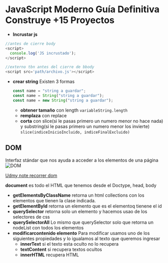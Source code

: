 # JavaScript Moderno Guía Definitiva Construye +15 Proyectos

- **Incrustar js**

```js
//antes de cierre body
<script>
  console.log('JS incrustado');
</script>

//externo tbn antes del cierre de bbody
<script src='path/archivo.js'></script>
```

- **crear string** Existen 3 formas
  ```js
  const name = "string a guardar";
  const name = String("string a guardar");
  const name = new String("string a guardar");
  ```
  - **obtener tamaño** con length `variableString.length`
  - **remplaza** con replace
  - **corta** con slice(si le pasas primero un numero menor no hace nada) y substring(si le pasas primero un numero menor los invierte) `slice(indiceInicioIncluido, indiceFinalExcluido)`

## DOM

Interfaz stándar que nos ayuda a acceder a los elementos de una página
![DOM]("../images/Screenshot_20200913_172617.png")

[Udmy note recorrer dom](https://www.udemy.com/course/javascript-moderno-guia-definitiva-construye-10-proyectos/learn/lecture/21851110?start=69#notes)

**document** es todo el HTML que tenemos desde el Doctype, head, body

- **getElementsByClassName** retorna un html collections con los elementos que tienen la clase indicada.
- **getElementById** retorna un elemento que es el elementoq tienene el id
- **querySelector** retorna solo un elemento y hacemos usao de los selectores de css
- **querySelectorAll** Lo mismo que querySelector solo que retorna un nodeList con todos los elementos
- **modificarcontenido elemento** Para modificar usamos uno de los siguientes propiedades y lo igualamos al texto que queremos ingresar
  - **innerText** si el texto esta oculto no lo recupera
  - **textContent** si recupera textos ocultos
  - **innerHTML** recupera HTML
